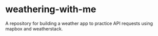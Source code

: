 # weathering-with-me
A repository for building a weather app to practice API requests using mapbox and weatherstack.
